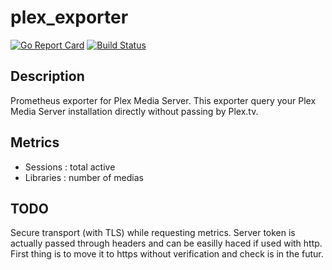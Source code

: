 # plex_exporter

[![Go Report Card](https://goreportcard.com/badge/github.com/othalla/plex_exporter)](https://goreportcard.com/report/github.com/othalla/plex_exporter)
[![Build Status](https://travis-ci.org/othalla/plex_exporter.svg?branch=master)](https://travis-ci.org/othalla/plex_exporter)

## Description

Prometheus exporter for Plex Media Server.
This exporter query your Plex Media Server installation directly without passing by Plex.tv.

## Metrics

- Sessions : total active
- Libraries : number of medias

## TODO

Secure transport (with TLS) while requesting metrics. Server token is actually passed through
headers and can be easilly haced if used with http.
First thing is to move it to https without verification and check is in the futur.
